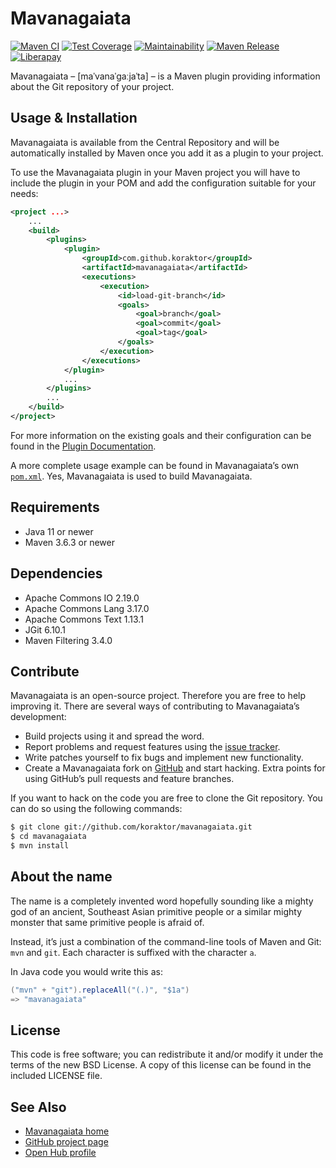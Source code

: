 Mavanagaiata
============

[![Maven CI](https://github.com/koraktor/mavanagaiata/actions/workflows/maven.yml/badge.svg)](https://github.com/koraktor/mavanagaiata/actions/workflows/maven.yml)
[![Test Coverage](https://api.codeclimate.com/v1/badges/48f1db9ad5dcfe3b99d1/test_coverage)](https://codeclimate.com/github/koraktor/mavanagaiata/test_coverage)
[![Maintainability](https://api.codeclimate.com/v1/badges/48f1db9ad5dcfe3b99d1/maintainability)](https://codeclimate.com/github/koraktor/mavanagaiata/maintainability)
[![Maven Release](https://img.shields.io/maven-central/v/com.github.koraktor/mavanagaiata.svg)](https://search.maven.org/#search%7Cgav%7C1%7Cg%3A%22com.github.koraktor%22%20AND%20a%3A%22mavanagaiata%22)
[![Liberapay](https://img.shields.io/liberapay/receives/koraktor.svg?logo=liberapay)](https://liberapay.com/koraktor/donate)

Mavanagaiata – \[maˈvanaˈɡaːjaˈta\] – is a Maven plugin providing information
about the Git repository of your project.

## Usage & Installation

Mavanagaiata is available from the Central Repository and will be automatically
installed by Maven once you add it as a plugin to your project.

To use the Mavanagaiata plugin in your Maven project you will have to include
the plugin in your POM and add the configuration suitable for your needs:

```xml
<project ...>
    ...
    <build>
        <plugins>
            <plugin>
                <groupId>com.github.koraktor</groupId>
                <artifactId>mavanagaiata</artifactId>
                <executions>
                    <execution>
                        <id>load-git-branch</id>
                        <goals>
                            <goal>branch</goal>
                            <goal>commit</goal>
                            <goal>tag</goal>
                        </goals>
                    </execution>
                </executions>
            </plugin>
            ...
        </plugins>
        ...
    </build>
</project>
```

For more information on the existing goals and their configuration can be found
in the [Plugin Documentation][plugin].

A more complete usage example can be found in Mavanagaiata’s own
[`pom.xml`][pom]. Yes, Mavanagaiata is used to build Mavanagaiata.

## Requirements

 * Java 11 or newer
 * Maven 3.6.3 or newer

## Dependencies

 * Apache Commons IO 2.19.0
 * Apache Commons Lang 3.17.0
 * Apache Commons Text 1.13.1
 * JGit 6.10.1
 * Maven Filtering 3.4.0

## Contribute

Mavanagaiata is an open-source project. Therefore you are free to help
improving it. There are several ways of contributing to Mavanagaiata’s
development:

* Build projects using it and spread the word.
* Report problems and request features using the [issue tracker][issues].
* Write patches yourself to fix bugs and implement new functionality.
* Create a Mavanagaiata fork on [GitHub][github] and start hacking. Extra
  points for using GitHub’s pull requests and feature branches.

If you want to hack on the code you are free to clone the Git repository. You
can do so using the following commands:

```bash
$ git clone git://github.com/koraktor/mavanagaiata.git
$ cd mavanagaiata
$ mvn install
```

## About the name

The name is a completely invented word hopefully sounding like a mighty god of
an ancient, Southeast Asian primitive people or a similar mighty monster that
same primitive people is afraid of.

Instead, it’s just a combination of the command-line tools of Maven and Git:
`mvn` and `git`. Each character is suffixed with the character `a`.

In Java code you would write this as:

```java
("mvn" + "git").replaceAll("(.)", "$1a")
=> "mavanagaiata"
```

## License

This code is free software; you can redistribute it and/or modify it under the
terms of the new BSD License. A copy of this license can be found in the
included LICENSE file.

## See Also

* [Mavanagaiata home](https://koraktor.de/mavanagaiata)
* [GitHub project page][github]
* [Open Hub profile](https://www.openhub.net/p/mavanagaiata)

 [github]: https://github.com/koraktor/mavanagaiata
 [issues]: https://github.com/koraktor/mavanagaiata/issues
 [plugin]: https://koraktor.de/mavanagaiata/plugin-info.html
 [pom]: https://github.com/koraktor/mavanagaiata/blob/master/pom.xml
